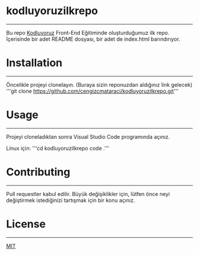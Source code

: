 # kodluyoruzilkrepo
---
Bu repo [Kodluyoruz](https://www.kodluyoruz.org/) Front-End Eğitiminde oluşturduğumuz ilk repo. İçerisinde bir adet README dosyası, bir adet de index.html barındırıyor.

# Installation
---
Öncelikle projeyi clonelayın. (Buraya sizin reponuzdan aldığınız link gelecek)
'''git clone https://github.com/cengizcmataraci/kodluyoruzilkrepo.git'''

# Usage
---
Projeyi cloneladıktan sonra Visual Studio Code programında açınız.

Linux için:
'''cd kodluyoruzilkrepo
code .'''

# Contributing
---
Pull requestler kabul edilir. Büyük değişiklikler için, lütfen önce neyi değiştirmek istediğinizi tartışmak için bir konu açınız.

# License
---
[MIT](https://choosealicense.com/licenses/mit/)